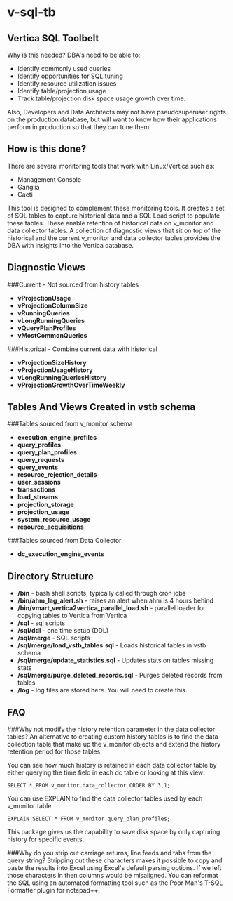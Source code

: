 v-sql-tb
==========

Vertica SQL Toolbelt
--------------------
Why is this needed? DBA's need to be able to:

* Identify commonly used queries
* Identify opportunities for SQL tuning
* Identify resource utilization issues
* Identify table/projection usage
* Track table/projection disk space usage growth over time.

Also, Developers and Data Architects may not have pseudosuperuser rights
on the production database, but will want to know how their applications
perform in production so that they can tune them.


How is this done?
-----------------
There are several monitoring tools that work with Linux/Vertica such as:

* Management Console
* Ganglia
* Cacti

This tool is designed to complement these monitoring tools. It creates a set of
SQL tables to capture historical data and a SQL Load script to populate these 
tables. These enable retention of historical data on v\_monitor and data 
collector tables. A collection of diagnostic views that sit on top of 
the historical and the current v\_monitor and data collector tables provides 
the DBA with insights into the Vertica database.



Diagnostic Views
----------------

###Current - Not sourced from history tables

- **vProjectionUsage** 
- **vProjectionColumnSize** 
- **vRunningQueries**
- **vLongRunningQueries**
- **vQueryPlanProfiles**
- **vMostCommonQueries**
    
###Historical - Combine current data with historical

- **vProjectionSizeHistory**
- **vProjectionUsageHistory** 
- **vLongRunningQueriesHistory**
- **vProjectionGrowthOverTimeWeekly**



Tables And Views Created in vstb schema
---------------------------------------

###Tables sourced from v_monitor schema

- **execution\_engine\_profiles**
- **query\_profiles**
- **query\_plan\_profiles**
- **query\_requests**
- **query\_events**
- **resource\_rejection\_details**
- **user\_sessions**
- **transactions**
- **load\_streams**
- **projection\_storage**
- **projection\_usage**
- **system\_resource\_usage**
- **resource\_acquisitions**

###Tables sourced from Data Collector
 
- **dc\_execution\_engine\_events**


Directory Structure
-------------------

- **/bin** - bash shell scripts, typically called through cron jobs
- **/bin/ahm_lag_alert.sh** - raises an alert when ahm is 4 hours behind
- **/bin/vmart_vertica2vertica_parallel_load.sh** - parallel loader for copying tables to Vertica from Vertica
- **/sql** - sql scripts
- **/sql/ddl** - one time setup (DDL)
- **/sql/merge** - SQL scripts
- **/sql/merge/load_vstb_tables.sql** -  Loads historical tables in vstb schema
- **/sql/merge/update_statistics.sql** - Updates stats on tables missing stats
- **/sql/merge/purge_deleted_records.sql** - Purges deleted records from tables
- **/log** - log files are stored here. You will need to create this.



## FAQ

###Why not modify the history retention parameter in the data collector tables?
An alternative to creating custom history tables is to find the data collection
table that make up the v_monitor objects and extend the history retention
period for those tables. 

You can see how much history is retained in each data collector table by either
querying the time field in each dc table or looking at this view:
```
SELECT * FROM v_monitor.data_collector ORDER BY 3,1;
```

You can use EXPLAIN to find the data collector tables used by each v_monitor table 
```
EXPLAIN SELECT * FROM v_monitor.query_plan_profiles;
```
This package gives us the capability to save disk space by only capturing
history for specific events. 

###Why do you strip out carriage returns, line feeds and tabs from the query string?
Stripping out these characters makes it possible to copy and paste the results 
into Excel using Excel's default parsing options. If we left those characters
in then columns would be misaligned. You can reformat the SQL using an 
automated formatting tool such as the Poor Man's T-SQL Formatter 
plugin for notepad++.


